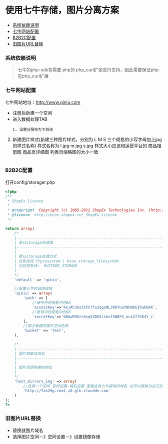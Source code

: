 # 使用七牛存储，图片分离方案

- [系统依赖说明](#system )
- [七牛网站配置](#qiniu-init)
- [B2B2C配置](#bbc-conf)
- [旧图片URL替换](#uphost)

<a name="system"></a>

### 系统依赖说明
>七牛的php-sdk包需要 php的 php_curl扩张进行支持，因此需要保证php有php_curl扩展

<a name="qiniu-init"></a>
### 七牛网站配置
七牛网站地址：http://www.qiniu.com
- 注册后新建一个空间
- 进入数据处理TAB
	```
	1. 设置分隔符为下划线
 2. 新建图片样式(新建三种图片样式，分别为 L M S 三个规格的小写字母加上jpg的样式名称)
 	样式名称为 l.jpg m.jpg s.jpg
	 样式大小应该和运营平台的 商品相册图 商品页详细图 列表页缩略图的大小一致
	```

<a name="bbc-conf"></a>
### B2B2C配置

打开config/storager.php
```php
<?php
/**
 * ShopEx licence
 *
 * @copyright  Copyright (c) 2005-2012 ShopEx Technologies Inc. (http://www.shopex.cn)
 * @license  http://ecos.shopex.cn/ ShopEx License
 */

return array(
    /*
    |--------------------------------------------------------------------------
    | 默认storage处理类
    |--------------------------------------------------------------------------
    |
    | 默认storage处理方式
    | 目前支持 ttprosystem | base_storage_filesystem
    | 对应原系统:  KVSTORE_STORAGE
    |
    */
    'default' => 'qiniu',

	//配置七牛的调用权限
    'qiniu' => array(
        'auth' => [
			//账号中的密匙中的AK
            'accessKey'=>'kejAhJms5tFC7foJqqoML3RKYueYNHQKUjRakbKK',
			//账号中的密匙中的SK
            'secretKey'=>'6BGwR95rnSsq5XDK5csknfhNBFX_ons2ff4K4Y_c'
        ],
		//刚才新建的图片空间名称
        'bucket' => 'test',
    ),

    /*
    |--------------------------------------------------------------------------
    | 图片映象站地址
    |--------------------------------------------------------------------------
    |
    | 图片资源映像站地址
    |
    */
    'host_mirrors_img' => array(
		//选择一个空间 空间设置-域名设置 里面会有七牛提供的域名 也可以替换为自己的域名
        'http://7xk29g.com1.z0.glb.clouddn.com'
    )
);
?>
```

<a name="uphost"></a>
### 旧图片URL替换
- 替换就图片域名
- 选择图片空间－》空间设置－》设置镜像存储
